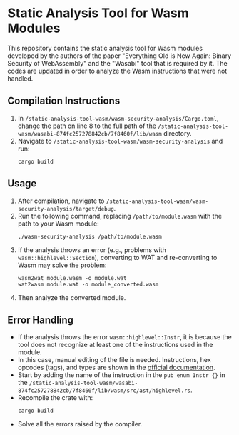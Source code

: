 # Static Analysis Tool for Wasm Modules

This repository contains the static analysis tool for Wasm modules developed by the authors of the paper "Everything Old is New Again: Binary Security of WebAssembly" and the "Wasabi" tool that is required by it. The codes are updated in order to analyze the Wasm instructions that were not handled.

## Compilation Instructions

1. In `/static-analysis-tool-wasm/wasm-security-analysis/Cargo.toml`, change the path on line 8 to the full path of the `/static-analysis-tool-wasm/wasabi-874fc257278842cb/7f8460f/lib/wasm` directory.
2. Navigate to `/static-analysis-tool-wasm/wasm-security-analysis` and run:
    ```
    cargo build
    ```

## Usage

1. After compilation, navigate to `/static-analysis-tool-wasm/wasm-security-analysis/target/debug`.
2. Run the following command, replacing `/path/to/module.wasm` with the path to your Wasm module:
    ```
    ./wasm-security-analysis /path/to/module.wasm
    ```
3. If the analysis throws an error (e.g., problems with `wasm::highlevel::Section`), converting to WAT and re-converting to Wasm may solve the problem:
    ```
    wasm2wat module.wasm -o module.wat
    wat2wasm module.wat -o module_converted.wasm
    ```
4. Then analyze the converted module.

## Error Handling

- If the analysis throws the error `wasm::highlevel::Instr`, it is because the tool does not recognize at least one of the instructions used in the module.
- In this case, manual editing of the file is needed. Instructions, hex opcodes (tags), and types are shown in the [official documentation](https://webassembly.github.io/spec/core/appendix/index-instructions.html).
- Start by adding the name of the instruction in the `pub enum Instr {}` in the `/static-analysis-tool-wasm/wasabi-874fc257278842cb/7f8460f/lib/wasm/src/ast/highlevel.rs`.
- Recompile the crate with:
    ```
    cargo build
    ```
- Solve all the errors raised by the compiler.

